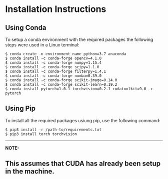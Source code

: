 # Installation Instructions

## Using Conda

To setup a conda environment with the required packages the following steps were used in a Linux terminal:

```
$ conda create -n environment_name python=3.7 anaconda
$ conda install -c conda-forge opencv=4.1.0
$ conda install -c conda-forge numpy=1.15.4
$ conda install -c conda-forge scipy=1.1.0
$ conda install -c conda-forge filterpy=1.4.1
$ conda install -c conda-forge numba=0.39.0
$ conda install -c conda-forge scikit-image=0.14.0
$ conda install -c conda-forge scikit-learn=0.19.2
$ conda install pytorch=1.0.1 torchvision=0.2.1 cudatoolkit=9.0 -c pytorch
```

## Using Pip

To install all the required packages usiung pip, use the following command:
``` 
$ pip3 install -r /path-to/requirements.txt
$ pip3 install torch torchvision
```

---
**NOTE:**

This assumes that CUDA has already been setup in the machine.
---
